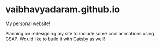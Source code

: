 # vaibhavyadaram.github.io
My personal website! 

Planning on redesigning my site to include some cool animations using GSAP. Would like to build it with Gatsby as well!

